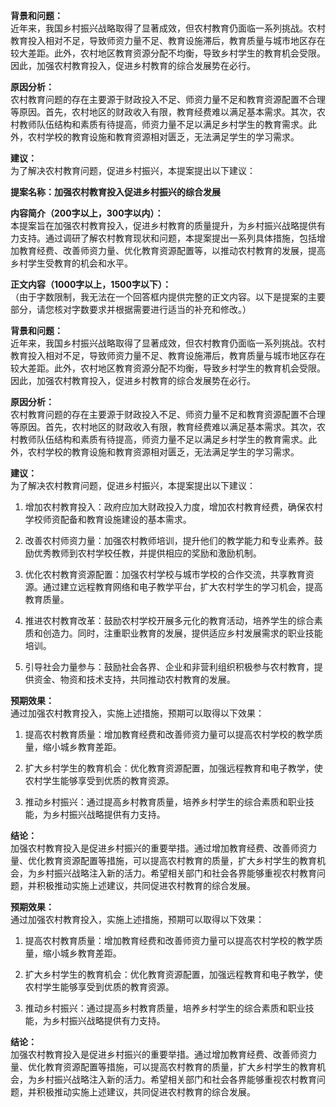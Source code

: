 **背景和问题：**  
近年来，我国乡村振兴战略取得了显著成效，但农村教育仍面临一系列挑战。农村教育投入相对不足，导致师资力量不足、教育设施滞后，教育质量与城市地区存在较大差距。此外，农村地区教育资源分配不均衡，导致乡村学生的教育机会受限。因此，加强农村教育投入，促进乡村教育的综合发展势在必行。

**原因分析：**  
农村教育问题的存在主要源于财政投入不足、师资力量不足和教育资源配置不合理等原因。首先，农村地区的财政收入有限，教育经费难以满足基本需求。其次，农村教师队伍结构和素质有待提高，师资力量不足以满足乡村学生的教育需求。此外，农村学校的教育设施和教育资源相对匮乏，无法满足学生的学习需求。

**建议：**  
为了解决农村教育问题，促进乡村振兴，本提案提出以下建议：

**提案名称：加强农村教育投入促进乡村振兴的综合发展**

**内容简介（200字以上，300字以内）：**  
本提案旨在加强农村教育投入，促进乡村教育的质量提升，为乡村振兴战略提供有力支持。通过调研了解农村教育现状和问题，本提案提出一系列具体措施，包括增加教育经费、改善师资力量、优化教育资源配置等，以推动农村教育的发展，提高乡村学生受教育的机会和水平。

**正文内容（1000字以上，1500字以下）：**  
（由于字数限制，我无法在一个回答框内提供完整的正文内容。以下是提案的主要部分，请您核对字数要求并根据需要进行适当的补充和修改。）

**背景和问题：**  
近年来，我国乡村振兴战略取得了显著成效，但农村教育仍面临一系列挑战。农村教育投入相对不足，导致师资力量不足、教育设施滞后，教育质量与城市地区存在较大差距。此外，农村地区教育资源分配不均衡，导致乡村学生的教育机会受限。因此，加强农村教育投入，促进乡村教育的综合发展势在必行。

**原因分析：**  
农村教育问题的存在主要源于财政投入不足、师资力量不足和教育资源配置不合理等原因。首先，农村地区的财政收入有限，教育经费难以满足基本需求。其次，农村教师队伍结构和素质有待提高，师资力量不足以满足乡村学生的教育需求。此外，农村学校的教育设施和教育资源相对匮乏，无法满足学生的学习需求。

**建议：**  
为了解决农村教育问题，促进乡村振兴，本提案提出以下建议：

1. 增加农村教育投入：政府应加大财政投入力度，增加农村教育经费，确保农村学校师资配备和教育设施建设的基本需求。
    
2. 改善农村师资力量：加强农村教师培训，提升他们的教学能力和专业素养。鼓励优秀教师到农村学校任教，并提供相应的奖励和激励机制。
    
3. 优化农村教育资源配置：加强农村学校与城市学校的合作交流，共享教育资源。通过建立远程教育网络和电子教学平台，扩大农村学生的学习机会，提高教育质量。
    
4. 推进农村教育改革：鼓励农村学校开展多元化的教育活动，培养学生的综合素质和创造力。同时，注重职业教育的发展，提供适应乡村发展需求的职业技能培训。
    
5. 引导社会力量参与：鼓励社会各界、企业和非营利组织积极参与农村教育，提供资金、物资和技术支持，共同推动农村教育的发展。
    

**预期效果：**  
通过加强农村教育投入，实施上述措施，预期可以取得以下效果：

1. 提高农村教育质量：增加教育经费和改善师资力量可以提高农村学校的教学质量，缩小城乡教育差距。
    
2. 扩大乡村学生的教育机会：优化教育资源配置，加强远程教育和电子教学，使农村学生能够享受到优质的教育资源。
    
3. 推动乡村振兴：通过提高乡村教育质量，培养乡村学生的综合素质和职业技能，为乡村振兴战略提供有力支持。
    

**结论：**  
加强农村教育投入是促进乡村振兴的重要举措。通过增加教育经费、改善师资力量、优化教育资源配置等措施，可以提高农村教育的质量，扩大乡村学生的教育机会，为乡村振兴战略注入新的活力。希望相关部门和社会各界能够重视农村教育问题，并积极推动实施上述建议，共同促进农村教育的综合发展。

**预期效果：**  
通过加强农村教育投入，实施上述措施，预期可以取得以下效果：

1. 提高农村教育质量：增加教育经费和改善师资力量可以提高农村学校的教学质量，缩小城乡教育差距。
    
2. 扩大乡村学生的教育机会：优化教育资源配置，加强远程教育和电子教学，使农村学生能够享受到优质的教育资源。
    
3. 推动乡村振兴：通过提高乡村教育质量，培养乡村学生的综合素质和职业技能，为乡村振兴战略提供有力支持。
    

**结论：**  
加强农村教育投入是促进乡村振兴的重要举措。通过增加教育经费、改善师资力量、优化教育资源配置等措施，可以提高农村教育的质量，扩大乡村学生的教育机会，为乡村振兴战略注入新的活力。希望相关部门和社会各界能够重视农村教育问题，并积极推动实施上述建议，共同促进农村教育的综合发展。